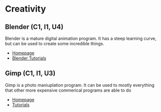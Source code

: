 # Creativity

## Blender (C1, I1, U4)

Blender is a mature digital animation program. It has a steep learning curve, but can be used to create some incredible things.

* [Homepage](http://www.blender.org/)
* [Blender Tutorials](http://www.blenderguru.com/)

## Gimp (C1, I1, U3)

Gimp is a photo maniuplation program. It can be used to mostly everything that other more expensive commerical programs are able to do

* [Homepage](http://www.gimp.org/)
* [Tutorials](http://www.gimp.org/tutorials/)
